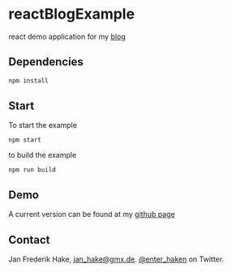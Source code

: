 reactBlogExample
================

react demo application for my [blog](http://enter-haken.github.io/posts/2017-01-02-fist-steps-with-react.html)

Dependencies
------------

```bash
npm install
``` 

Start
-----
To start the example

```
npm start
```

to build the example

```
npm run build
```

Demo
----

A current version can be found at my [github page](http://enter-haken.github.io/example/react/blog/v1/index.html)


Contact
-------

Jan Frederik Hake, <jan_hake@gmx.de>. [@enter_haken](https://twitter.com/enter_haken) on Twitter.
